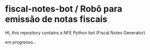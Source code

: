 # fiscal-notes-bot / Robô para emissão de notas fiscais

HI, this repository contains a NFE Python bot (Fiscal Notes Generator) 

em progresso...

